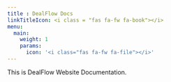 ```yaml
---
title : DealFlow Docs
linkTitleIcon: <i class = "fas fa-fw fa-book"></i>
menu:
  main:
    weight: 1
    params:
      icon: '<i class="fas fa-fw fa-file"></i>'
---
```


This is DealFlow Website Documentation.
